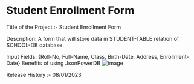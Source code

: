 # Student Enrollment Form
Title of the Project :- Student Enrollment Form

Description:
A form that will store data in STUDENT-TABLE relation of SCHOOL-DB database.

Input Fields: {Roll-No, Full-Name, Class, Birth-Date, Address, Enrollment-Date}
Benefits of using JsonPowerDB
![image](https://user-images.githubusercontent.com/56032074/211191155-6d213605-5a68-4d9a-a9b0-eba7431f15a6.png)

Release History :-
08/01/2023
